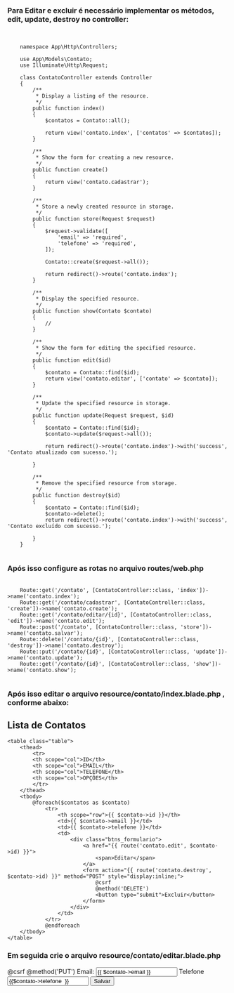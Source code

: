 ### Para Editar e excluir é necessário implementar os métodos, edit, update, destroy no controller:

<pre class="language-php">
  <code class="language-php">

    namespace App\Http\Controllers;
    
    use App\Models\Contato;
    use Illuminate\Http\Request;
    
    class ContatoController extends Controller
    {
        /**
         * Display a listing of the resource.
         */
        public function index()
        {
            $contatos = Contato::all();
    
            return view('contato.index', ['contatos' => $contatos]);
        }
    
        /**
         * Show the form for creating a new resource.
         */
        public function create()
        {
            return view('contato.cadastrar');
        }
    
        /**
         * Store a newly created resource in storage.
         */
        public function store(Request $request)
        {
            $request->validate([
                'email' => 'required',
                'telefone' => 'required',
            ]);
    
            Contato::create($request->all());
    
            return redirect()->route('contato.index');
        }
    
        /**
         * Display the specified resource.
         */
        public function show(Contato $contato)
        {
            //
        }
    
        /**
         * Show the form for editing the specified resource.
         */
        public function edit($id)
        {
            $contato = Contato::find($id);
            return view('contato.editar', ['contato' => $contato]);
        }
    
        /**
         * Update the specified resource in storage.
         */
        public function update(Request $request, $id)
        {
            $contato = Contato::find($id);
            $contato->update($request->all());
    
            return redirect()->route('contato.index')->with('success', 'Contato atualizado com sucesso.');
    
        }
    
        /**
         * Remove the specified resource from storage.
         */
        public function destroy($id)
        {
            $contato = Contato::find($id);
            $contato->delete();
            return redirect()->route('contato.index')->with('success', 'Contato excluído com sucesso.');
    
        }
    }
  </code>
</pre>
### Após isso configure as rotas no arquivo routes/web.php 

<pre class="language-php">
  <code class="language-php">
    Route::get('/contato', [ContatoController::class, 'index'])->name('contato.index');
    Route::get('/contato/cadastrar', [ContatoController::class, 'create'])->name('contato.create');
    Route::get('/contato/editar/{id}', [ContatoController::class, 'edit'])->name('contato.edit');
    Route::post('/contato', [ContatoController::class, 'store'])->name('contato.salvar');
    Route::delete('/contato/{id}', [ContatoController::class, 'destroy'])->name('contato.destroy');
    Route::put('/contato/{id}', [ContatoController::class, 'update'])->name('contato.update');
    Route::get('/contato/{id}', [ContatoController::class, 'show'])->name('contato.show');
  </code>
</pre>

### Após isso editar o arquivo resource/contato/index.blade.php , conforme abaixo:

<html lang="en">
<head>
    <meta charset="UTF-8">
    <meta name="viewport" content="width=device-width, initial-scale=1.0">
    <meta http-equiv="X-UA-Compatible" content="ie=edge">
    <title>Document</title>
</head>
<body>
    <h2>Lista de Contatos</h2>

    <table class="table">
        <thead>
            <tr>
            <th scope="col">ID</th>
            <th scope="col">EMAIL</th>
            <th scope="col">TELEFONE</th>
            <th scope="col">OPÇÕES</th>
            </tr>
        </thead>
        <tbody>
            @foreach($contatos as $contato)
                <tr>
                    <th scope="row">{{ $contato->id }}</th>
                    <td>{{ $contato->email }}</td>
                    <td>{{ $contato->telefone }}</td>
                    <td>
                        <div class="btns_formulario">
                            <a href="{{ route('contato.edit', $contato->id) }}">
                                <span>Editar</span>
                            </a>
                            <form action="{{ route('contato.destroy', $contato->id) }}" method="POST" style="display:inline;">
                                @csrf
                                @method('DELETE')
                                <button type="submit">Excluir</button>
                            </form>
                        </div>
                    </td>
                </tr>
                @endforeach
        </tbody>
    </table>
</body>
</html>

### Em seguida crie o arquivo resource/contato/editar.blade.php

<html lang="en">
<head>
    <meta charset="UTF-8">
    <meta name="viewport" content="width=device-width, initial-scale=1.0">
    <meta http-equiv="X-UA-Compatible" content="ie=edge">
    <title>Cadastrar Contato</title>
</head>
<body>
    <form action="{{ route('contato.update',$contato->id) }}" method="post">
        @csrf
        @method('PUT')
        <label for="">Email: </label>
        <input type="text" name="email" id="email" value="{{ $contato->email }}">
        <label for="">Telefone</label>
        <input type="text" name="telefone" id="telefone" value="{{$contato->telefone  }}">
        <button type="submit">Salvar</button>
    </form>
</body>
</html>



